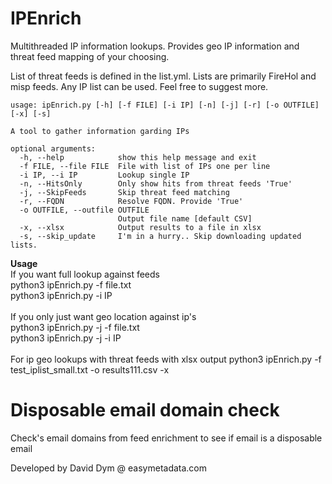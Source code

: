 # IPEnrich
Multithreaded IP information lookups. Provides geo IP information and threat feed mapping of your choosing. 

List of threat feeds is defined in the list.yml. Lists are primarily FireHol and misp feeds. Any IP list can be used. Feel free to suggest more.

```
usage: ipEnrich.py [-h] [-f FILE] [-i IP] [-n] [-j] [-r] [-o OUTFILE] [-x] [-s]

A tool to gather information garding IPs

optional arguments:
  -h, --help            show this help message and exit
  -f FILE, --file FILE  File with list of IPs one per line
  -i IP, --i IP         Lookup single IP
  -n, --HitsOnly        Only show hits from threat feeds 'True'
  -j, --SkipFeeds       Skip threat feed matching
  -r, --FQDN            Resolve FQDN. Provide 'True'
  -o OUTFILE, --outfile OUTFILE
                        Output file name [default CSV]
  -x, --xlsx            Output results to a file in xlsx
  -s, --skip_update     I'm in a hurry.. Skip downloading updated lists.
```

**Usage** <br>
If you want full lookup against feeds <br>
  python3 ipEnrich.py -f file.txt <br>
  python3 ipEnrich.py -i IP <br>
 <br>
If you only just want geo location against ip's <br>
  python3 ipEnrich.py -j -f file.txt <br>
  python3 ipEnrich.py -j -i IP <br>
 <br>
For ip geo lookups with threat feeds with xlsx output 
  python3 ipEnrich.py -f test_iplist_small.txt -o results111.csv -x

# Disposable email domain check
Check's email domains from feed enrichment to see if email is a disposable email

Developed by David Dym @ easymetadata.com

